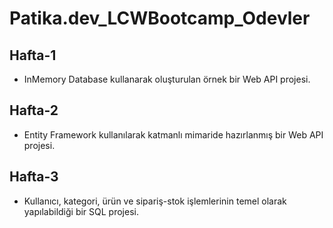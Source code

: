 # Patika.dev_LCWBootcamp_Odevler

## Hafta-1
  * InMemory Database kullanarak oluşturulan örnek bir Web API projesi.

## Hafta-2
  * Entity Framework kullanılarak katmanlı mimaride hazırlanmış bir Web API projesi.

## Hafta-3
  * Kullanıcı, kategori, ürün ve sipariş-stok işlemlerinin temel olarak yapılabildiği bir SQL projesi.
